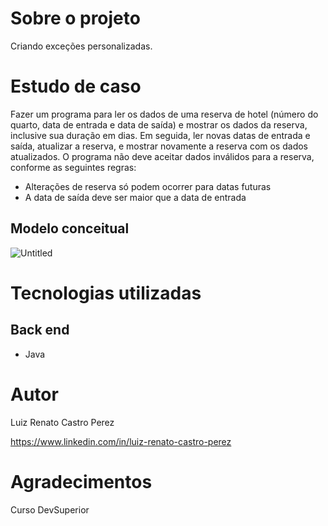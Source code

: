 # Sobre o projeto
Criando exceções personalizadas.

# Estudo de caso
Fazer um programa para ler os dados de uma reserva de hotel (número do quarto, data
de entrada e data de saída) e mostrar os dados da reserva, inclusive sua duração em
dias. Em seguida, ler novas datas de entrada e saída, atualizar a reserva, e mostrar
novamente a reserva com os dados atualizados. O programa não deve aceitar dados
inválidos para a reserva, conforme as seguintes regras:
- Alterações de reserva só podem ocorrer para datas futuras
- A data de saída deve ser maior que a data de entrada

## Modelo conceitual
![Untitled](https://user-images.githubusercontent.com/120049410/225099551-7153f51f-dbfa-4839-9618-6156fb9a37dd.png)

# Tecnologias utilizadas
## Back end
- Java

# Autor

Luiz Renato Castro Perez

https://www.linkedin.com/in/luiz-renato-castro-perez

# Agradecimentos
Curso DevSuperior
